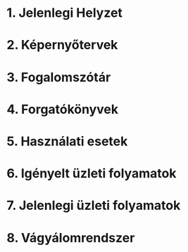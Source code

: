 # 1. Jelenlegi Helyzet

# 2. Képernyőtervek

# 3. Fogalomszótár

# 4. Forgatókönyvek

# 5. Használati esetek

# 6. Igényelt üzleti folyamatok

# 7. Jelenlegi üzleti folyamatok

# 8. Vágyálomrendszer
